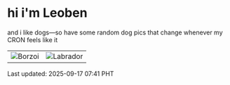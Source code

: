 # hi i'm Leoben

and i like dogs—so have some random dog pics that change whenever my CRON feels like it

|  |  |
|--------|----------|
| ![Borzoi](https://random-dog-vercel.vercel.app/api/random-borzoi?v=1758066079) | ![Labrador](https://random-dog-vercel.vercel.app/api/random-labrador?v=1758066079) |

Last updated: 2025-09-17 07:41 PHT
